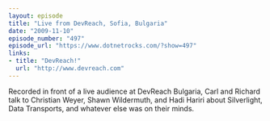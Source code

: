 ```yaml
---
layout: episode
title: "Live from DevReach, Sofia, Bulgaria"
date: "2009-11-10"
episode_number: "497"
episode_url: "https://www.dotnetrocks.com/?show=497"
links:
- title: "DevReach!"
  url: "http://www.devreach.com"
---
```


Recorded in front of a live audience at DevReach Bulgaria, Carl and Richard talk to Christian Weyer, Shawn Wildermuth, and Hadi Hariri about Silverlight, Data Transports, and whatever else was on their minds.
